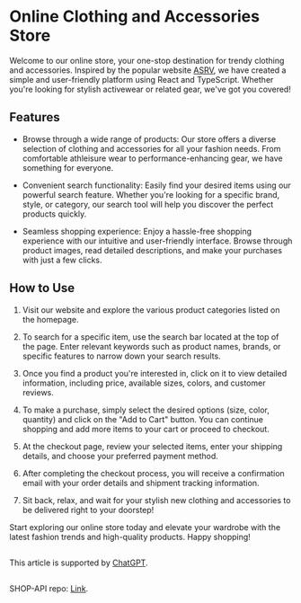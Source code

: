 # Online Clothing and Accessories Store

Welcome to our online store, your one-stop destination for trendy clothing and accessories. Inspired by the popular website [ASRV](https://asrv.com/), we have created a simple and user-friendly platform using React and TypeScript. Whether you're looking for stylish activewear or related gear, we've got you covered!

## Features

- Browse through a wide range of products: Our store offers a diverse selection of clothing and accessories for all your fashion needs. From comfortable athleisure wear to performance-enhancing gear, we have something for everyone.

- Convenient search functionality: Easily find your desired items using our powerful search feature. Whether you're looking for a specific brand, style, or category, our search tool will help you discover the perfect products quickly.

- Seamless shopping experience: Enjoy a hassle-free shopping experience with our intuitive and user-friendly interface. Browse through product images, read detailed descriptions, and make your purchases with just a few clicks.

## How to Use

1. Visit our website and explore the various product categories listed on the homepage.

2. To search for a specific item, use the search bar located at the top of the page. Enter relevant keywords such as product names, brands, or specific features to narrow down your search results.

3. Once you find a product you're interested in, click on it to view detailed information, including price, available sizes, colors, and customer reviews.

4. To make a purchase, simply select the desired options (size, color, quantity) and click on the "Add to Cart" button. You can continue shopping and add more items to your cart or proceed to checkout.

5. At the checkout page, review your selected items, enter your shipping details, and choose your preferred payment method.

6. After completing the checkout process, you will receive a confirmation email with your order details and shipment tracking information.

7. Sit back, relax, and wait for your stylish new clothing and accessories to be delivered right to your doorstep!

Start exploring our online store today and elevate your wardrobe with the latest fashion trends and high-quality products. Happy shopping!

##

This article is supported by [ChatGPT](https://openai.com/).

##

SHOP-API repo: [Link](https://github.com/longphanquangminh/asrv-shop-clone-api-collab).
